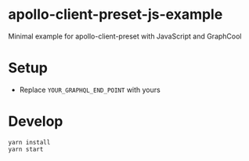 # apollo-client-preset-js-example
Minimal example for apollo-client-preset with JavaScript and GraphCool

# Setup
- Replace `YOUR_GRAPHQL_END_POINT` with yours

# Develop
```
yarn install
yarn start
```
